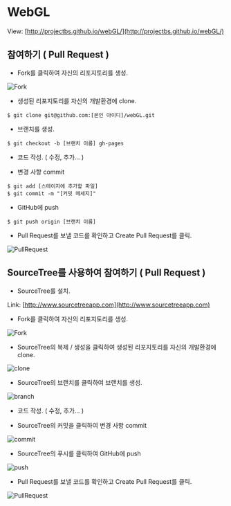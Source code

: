 # WebGL

View: [http://projectbs.github.io/webGL/](http://projectbs.github.io/webGL/)

## 참여하기 ( Pull Request )

* Fork를 클릭하여 자신의 리포지토리를 생성.

![Fork](http://projectbs.github.io/webGL/assets/images/1.PNG)

* 생성된 리포지토리를 자신의 개발환경에 clone.

```
$ git clone git@github.com:[본인 아이디]/webGL.git
```

* 브랜치를 생성.

```
$ git checkout -b [브랜치 이름] gh-pages
```

* 코드 작성. ( 수정, 추가... )

* 변경 사항 commit

```
$ git add [스테이지에 추가할 파일]
$ git commit -m "[커밋 메세지]"
```

* GitHub에 push

```
$ git push origin [브랜치 이름]
```

* Pull Request를 보낼 코드를 확인하고 Create Pull Request를 클릭.

![PullRequest](http://projectbs.github.io/webGL/assets/images/2.PNG)

## SourceTree를 사용하여 참여하기 ( Pull Request )

* SourceTree를 설치.

Link: [http://www.sourcetreeapp.com](http://www.sourcetreeapp.com)

* Fork를 클릭하여 자신의 리포지토리를 생성.

![Fork](http://projectbs.github.io/webGL/assets/images/1.PNG)

* SourceTree의 복제 / 생성을 클릭하여 생성된 리포지토리를 자신의 개발환경에 clone.

![clone](http://projectbs.github.io/webGL/assets/images/3.PNG)

* SourceTree의 브랜치를 클릭하여 브랜치를 생성.

![branch](http://projectbs.github.io/webGL/assets/images/4.PNG)

* 코드 작성. ( 수정, 추가... )

* SourceTree의 커밋을 클릭하여 변경 사항 commit

![commit](http://projectbs.github.io/webGL/assets/images/5.PNG)

* SourceTree의 푸시를 클릭하여 GitHub에 push

![push](http://projectbs.github.io/webGL/assets/images/6.PNG)

* Pull Request를 보낼 코드를 확인하고 Create Pull Request를 클릭.

![PullRequest](http://projectbs.github.io/webGL/assets/images/2.PNG)